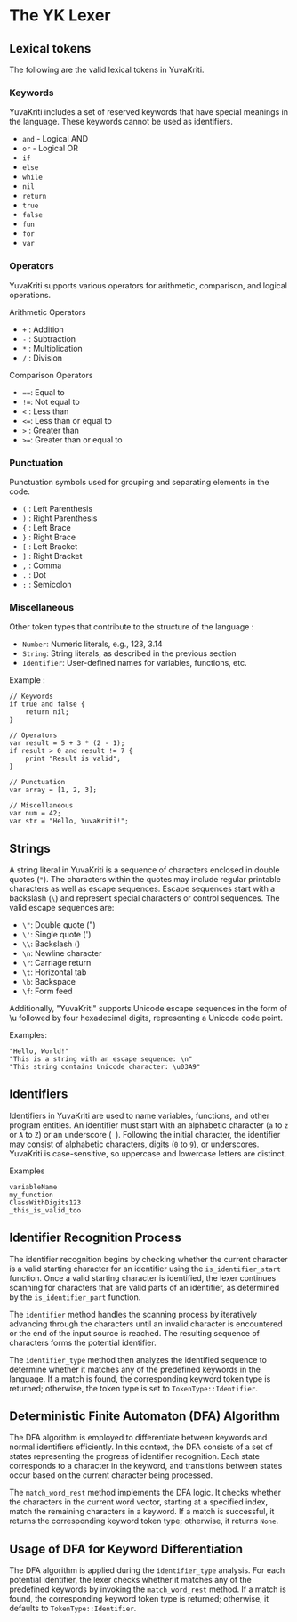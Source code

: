 # The YK Lexer

## Lexical tokens

The following are the valid lexical tokens in YuvaKriti.

### Keywords

YuvaKriti includes a set of reserved keywords that have special meanings in the language. These keywords cannot be
used as identifiers.

- `and` - Logical AND
- `or` - Logical OR
- `if`
- `else`
- `while`
- `nil`
- `return`
- `true`
- `false`
- `fun`
- `for`
- `var`

### Operators

YuvaKriti supports various operators for arithmetic, comparison, and logical operations.

Arithmetic Operators

- `+` : Addition
- `-` : Subtraction
- `*` : Multiplication
- `/` : Division

Comparison Operators

- `==`: Equal to
- `!=`: Not equal to
- `<` : Less than
- `<=`: Less than or equal to
- `>` : Greater than
- `>=`: Greater than or equal to

### Punctuation

Punctuation symbols used for grouping and separating elements in the code.

- `(` : Left Parenthesis
- `)` : Right Parenthesis
- `{` : Left Brace
- `}` : Right Brace
- `[` : Left Bracket
- `]` : Right Bracket
- `,` : Comma
- `.` : Dot
- `;` : Semicolon

### Miscellaneous

Other token types that contribute to the structure of the language :

- `Number`: Numeric literals, e.g., 123, 3.14
- `String`: String literals, as described in the previous section
- `Identifier`: User-defined names for variables, functions, etc.

Example :

```
// Keywords
if true and false {
    return nil;
}

// Operators
var result = 5 + 3 * (2 - 1);
if result > 0 and result != 7 {
    print "Result is valid";
}

// Punctuation
var array = [1, 2, 3];

// Miscellaneous
var num = 42;
var str = "Hello, YuvaKriti!";
```

## Strings

A string literal in YuvaKriti is a sequence of characters enclosed in double quotes (`"`). The characters within the
quotes may include regular printable characters as well as escape sequences. Escape sequences start with a backslash (`\`)
and represent special characters or control sequences. The valid escape sequences are:

- `\"`: Double quote (")
- `\'`: Single quote (')
- `\\`: Backslash (\)
- `\n`: Newline character
- `\r`: Carriage return
- `\t`: Horizontal tab
- `\b`: Backspace
- `\f`: Form feed

Additionally, "YuvaKriti" supports Unicode escape sequences in the form of \u followed by four hexadecimal digits,
representing a Unicode code point.

Examples:

```
"Hello, World!"
"This is a string with an escape sequence: \n"
"This string contains Unicode character: \u03A9"
```

## Identifiers

Identifiers in YuvaKriti are used to name variables, functions, and other program entities. An identifier must start
with an alphabetic character (`a` to `z` or `A` to `Z`) or an underscore (`_`). Following the initial character, the
identifier may consist of alphabetic characters, digits (`0` to `9`), or underscores. YuvaKriti is case-sensitive, so
uppercase and lowercase letters are distinct.

Examples

```
variableName
my_function
ClassWithDigits123
_this_is_valid_too
```

## Identifier Recognition Process

The identifier recognition begins by checking whether the current character is a
valid starting character for an identifier using the `is_identifier_start` function.
Once a valid starting character is identified, the lexer continues scanning for
characters that are valid parts of an identifier, as determined by the
`is_identifier_part` function.

The `identifier` method handles the scanning process by iteratively advancing
through the characters until an invalid character is encountered or the end of
the input source is reached. The resulting sequence of characters forms the
potential identifier.

The `identifier_type` method then analyzes the identified sequence to determine
whether it matches any of the predefined keywords in the language. If a match is
found, the corresponding keyword token type is returned; otherwise, the token
type is set to `TokenType::Identifier`.

## Deterministic Finite Automaton (DFA) Algorithm

The DFA algorithm is employed to differentiate between keywords and normal
identifiers efficiently. In this context, the DFA consists of a set of states
representing the progress of identifier recognition. Each state corresponds to a
character in the keyword, and transitions between states occur based on the
current character being processed.

The `match_word_rest` method implements the DFA logic. It checks whether the
characters in the current word vector, starting at a specified index, match the
remaining characters in a keyword. If a match is successful, it returns the
corresponding keyword token type; otherwise, it returns `None`.

## Usage of DFA for Keyword Differentiation

The DFA algorithm is applied during the `identifier_type` analysis. For each
potential identifier, the lexer checks whether it matches any of the predefined
keywords by invoking the `match_word_rest` method. If a match is found, the
corresponding keyword token type is returned; otherwise, it defaults to
`TokenType::Identifier`.
